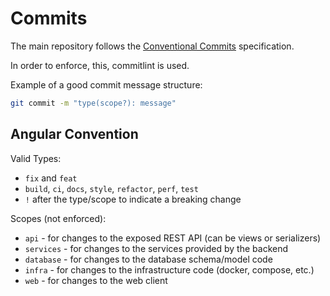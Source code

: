 # Commits

The main repository follows the [Conventional Commits](https://www.conventionalcommits.org/en/v1.0.0/) specification.

In order to enforce, this, commitlint is used.

Example of a good commit message structure:

```bash
git commit -m "type(scope?): message"
```

## Angular Convention

Valid Types:

- `fix` and `feat`
- `build`, `ci`, `docs`, `style`, `refactor`, `perf`, `test`
- `!` after the type/scope to indicate a breaking change

Scopes (not enforced):

- `api` - for changes to the exposed REST API (can be views or serializers)
- `services` - for changes to the services provided by the backend
- `database` - for changes to the database schema/model code
- `infra` - for changes to the infrastructure code (docker, compose, etc.)
- `web` - for changes to the web client
